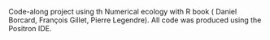 Code-along project using th Numerical ecology with R book ( Daniel Borcard, François Gillet, Pierre Legendre). All code was produced using the Positron IDE. 
